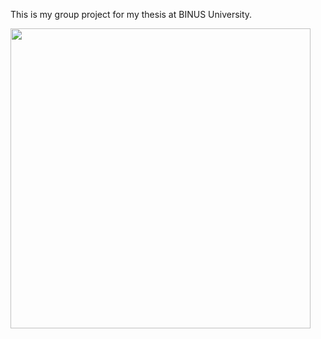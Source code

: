 This is my group project for my thesis at BINUS University.


<img src="https://github.com/user-attachments/assets/f6b7f514-5ef0-4a3a-9e04-f737b2a0e5e5" width="480">
